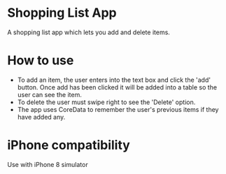 # Shopping List App
A shopping list app which lets you add and delete items. 

# How to use
- To add an item, the user enters into the text box and click the 'add' button. Once add has been clicked it will be added into a table so the user can see the item.
- To delete the user must swipe right to see the 'Delete' option. 
- The app uses CoreData to remember the user's previous items if they have added any. 

# iPhone compatibility 
Use with iPhone 8 simulator
